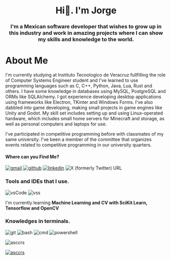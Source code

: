 # <h1 align="center">Hi🐸. I'm Jorge</h1>

<h3 align="center">I'm a Mexican software developer that wishes to grow up in this industry and work in amazing projects where I can show my skills and knowledge to the world.</h3>

# About Me
I'm currently studying at Instituto Tecnologico de Veracruz fullfilling the role of Computer Systems Engineer student and I've learned to use programming languages such as C, C++, Python, Java, Lua, Rust and others. I have some knowledge in databases using MySQL, PostgreSQL and ORMs like SQLAlchemy. I got experience developing desktop applications using frameworks like Electron, TKinter and Windows Forms. I've also dabbled into game developing, making small projects in game engines like Unity and Godot. My skill set includes setting up and using Linux-operated hardware, which includes small home servers for Minecraft and storage, as well as personal computers and laptops for use.

I've participated in competitive programming before with classmates of my same university. I've been a member of the committee that organizes events related to competitive programming in our university quarters.

#### Where can you Find Me?
[![gmail](https://img.shields.io/badge/Gmail-D14836?style=for-the-badge&logo=gmail&logoColor=white)](mailto:yokoderayouto69@gmail.com?Subject=Request%20Mission) [![github](https://img.shields.io/badge/GitHub-100000?style=for-the-badge&logo=github&logoColor=white)](https://github.com/kugololz) [![linkedin](https://img.shields.io/badge/LinkedIn-0077B5?style=for-the-badge&logo=linkedin&logoColor=white)]() ![X (formerly Twitter) URL](https://img.shields.io/twitter/url?url=https%3A%2F%2Ftwitter.com%2FCristopherAsc10&style=for-the-badge&logo=x&logoColor=white)

### Tools and IDEs that I use.

![vsCode](https://img.shields.io/badge/Visual_Studio_Code-0078D4?style=for-the-badge&logo=visual%20studio%20code&logoColor=white) ![vss](https://img.shields.io/badge/Visual_Studio-5C2D91?style=for-the-badge&logo=visual%20studio&logoColor=white)

I'm currently learning  **Machine Learning and CV with SciKit Learn, Tensorflow and OpenCV**

### Knowledges in terminals.
![git](https://img.shields.io/badge/GIT-E44C30?style=for-the-badge&logo=git&logoColor=white) ![bash](https://img.shields.io/badge/GNU%20Bash-4EAA25?style=for-the-badge&logo=GNU%20Bash&logoColor=white) ![cmd](https://img.shields.io/badge/windows%20terminal-4D4D4D?style=for-the-badge&logo=windows%20terminal&logoColor=white) ![powershell](https://img.shields.io/badge/powershell-5391FE?style=for-the-badge&logo=powershell&logoColor=white)


<p align="left"> <img src="https://komarev.com/ghpvc/?username=asccrs&label=Profile%20views&color=0e75b6&style=flat" alt="asccrs" /> </p>

<p align="left"> <a href="https://github.com/ryo-ma/github-profile-trophy"><img src="https://github-profile-trophy.vercel.app/?username=asccrs" alt="asccrs" /></a> </p>

